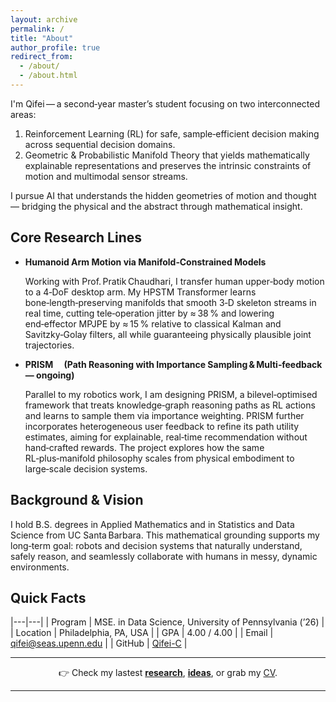 ```yaml
---
layout: archive
permalink: /
title: "About"
author_profile: true
redirect_from: 
  - /about/
  - /about.html
---
```


I'm Qifei — a second‑year master’s student focusing on two interconnected areas:

1. Reinforcement Learning (RL) for safe, sample‑efficient decision making across sequential decision domains.
2. Geometric & Probabilistic Manifold Theory that yields mathematically explainable representations and preserves the intrinsic constraints of motion and multimodal sensor streams.

I pursue AI that understands the hidden geometries of motion and thought — bridging the physical and the abstract through mathematical insight.

## Core Research Lines

- **Humanoid Arm Motion via Manifold‑Constrained Models**

  Working with Prof. Pratik Chaudhari, I transfer human upper‑body motion to a 4‑DoF desktop arm.  My HPSTM Transformer learns bone‑length‑preserving manifolds that smooth 3‑D skeleton streams in real time, cutting tele‑operation jitter by ≈ 38 % and lowering end‑effector MPJPE by ≈ 15 % relative to classical Kalman and Savitzky‑Golay filters, all while guaranteeing physically plausible joint trajectories.

- **PRISM  (Path Reasoning with Importance Sampling & Multi‑feedback — ongoing)**

  Parallel to my robotics work, I am designing PRISM, a bilevel‑optimised framework that treats knowledge‑graph reasoning paths as RL actions and learns to sample them via importance weighting.  PRISM further incorporates heterogeneous user feedback to refine its path utility estimates, aiming for explainable, real‑time recommendation without hand‑crafted rewards.  The project explores how the same RL‑plus‑manifold philosophy scales from physical embodiment to large‑scale decision systems.

## Background & Vision

I hold B.S. degrees in Applied Mathematics and in Statistics and Data Science from UC Santa Barbara.  This mathematical grounding supports my long‑term goal: robots and decision systems that naturally understand, safely reason, and seamlessly collaborate with humans in messy, dynamic environments.

## Quick Facts

|---|---|
| Program | MSE. in Data Science, University of Pennsylvania (’26) |
| Location | Philadelphia, PA, USA |
| GPA | 4.00 / 4.00 |
| Email | [qifei@seas.upenn.edu](mailto:qifei@seas.upenn.edu) |
| GitHub | [Qifei-C](https://github.com/Qifei-C) |

---

<div align="center">
  👉  Check my lastest <strong><a href="/research/">research</a></strong>, <strong><a href="/year-archive/">ideas</a></strong>, or grab my <a href="/files/Qifei_CV.pdf">CV</a>.
</div>

 ---

